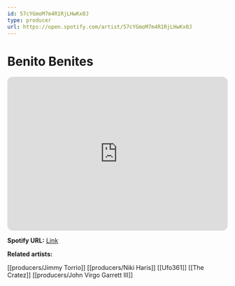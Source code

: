 ```yaml
---
id: 57cYGmoM7m4R1RjLHwKx0J
type: producer
url: https://open.spotify.com/artist/57cYGmoM7m4R1RjLHwKx0J
---
```

# Benito Benites

<iframe style="border-radius:12px" src="https://open.spotify.com/embed/artist/57cYGmoM7m4R1RjLHwKx0J" width="100%" height="352" frameBorder="0" allowfullscreen="" allow="autoplay; clipboard-write; encrypted-media; fullscreen; picture-in-picture" loading="lazy"></iframe>

**Spotify URL:** [Link](https://open.spotify.com/artist/57cYGmoM7m4R1RjLHwKx0J)

**Related artists:**

[[producers/Jimmy Torrio]]
[[producers/Niki Haris]]
[[Ufo361]]
[[The Cratez]]
[[producers/John Virgo Garrett III]]
